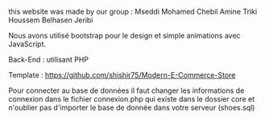 this website was made by our group :
Mseddi Mohamed
Chebil Amine
Triki Houssem
Belhasen Jeribi

Nous avons utilisé bootstrap pour le design
et simple animations avec JavaScript.

Back-End : utilisant PHP

Template : https://github.com/shishir75/Modern-E-Commerce-Store

Pour connecter au base de données il faut changer les informations de connexion dans le fichier
connexion.php qui existe dans le dossier core
et n'oublier pas d'importer le base de donnée dans votre serveur (shoes.sql)
